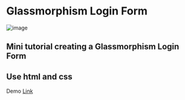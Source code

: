 # Glassmorphism Login Form


![image](https://user-images.githubusercontent.com/26335427/176059133-bbfebee8-8c39-4982-931f-d2b8aa789928.png)


## Mini tutorial creating a Glassmorphism Login Form


## Use html and css


Demo [Link](https://ee4frv.csb.app/) 



